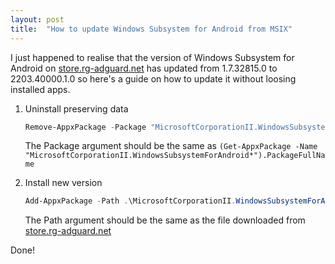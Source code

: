 ```yaml
---
layout: post
title:  "How to update Windows Subsystem for Android from MSIX"
---
```


I just happened to realise that the version of Windows Subsystem for Android on [store.rg-adguard.net](https://store.rg-adguard.net/) has updated from 1.7.32815.0 to 2203.40000.1.0 so here's a guide on how to update it without loosing installed apps.<!--more-->

1. Uninstall preserving data

	```powershell
	Remove-AppxPackage -Package "MicrosoftCorporationII.WindowsSubsystemForAndroid_1.7.32815.0_x64__8wekyb3d8bbwe" -PreserveApplicationData
	```
	
	The Package argument should be the same as `(Get-AppxPackage -Name "MicrosoftCorporationII.WindowsSubsystemForAndroid*").PackageFullName`

2. Install new version

	```powershell
	Add-AppxPackage -Path .\MicrosoftCorporationII.WindowsSubsystemForAndroid_2203.40000.1.0_neutral_~_8wekyb3d8bbwe.Msixbundle
	```
	
	The Path argument should be the same as the file downloaded from [store.rg-adguard.net](https://store.rg-adguard.net/)

Done!
